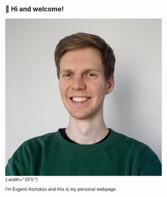 ## 👋 Hi and welcome!

![my_photo](images/portrait_02_23_crop.jpg){:width="25%"}

I’m Evgenii Kortukov and this is my personal webpage. 

